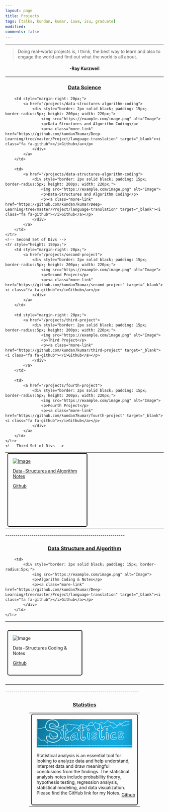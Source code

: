 ```yaml
---
layout: page
title: Projects
tags: [talks, kundan, kumar, iowa, isu, graduate]
modified:
comments: false
---
```


------

> Doing real-world projects is, I think, the best way to learn and also to engage the world
> and find out what the world is all about.

<h4 align="center">-Ray Kurzweil</h4>

--------------------------------------------------------------
<h3 align="center"><a href="https://github.com/kundan7kumar/algorithmic-challenge"> Data Science</a></h3>
<table class='news-table'>
    <col width="33%">
    <col width="33%">
    <col width="33%">
    <tr style="height: 150px;">
        <td style="margin-right: 20px;">
            <a href="/projects/data-structures-algorithm-notes">
                <div style="border: 2px solid black; padding: 15px; border-radius:5px; height: 200px; width: 220px;">
                    <img src="https://example.com/image.png" alt="Image">
                    <p>Data-Structures and Algorithm Notes</p>
                    <p><a class="more-link" href="https://github.com/kundan7kumar/Deep-Learning/tree/master/Project/language-translation" target="_blank"><i class="fa fa-github"></i>Github</a></p>
                </div>
            </a>
        </td>

        <td style="margin-right: 20px;">
            <a href="/projects/data-structures-algorithm-coding">
                <div style="border: 2px solid black; padding: 15px; border-radius:5px; height: 200px; width: 220px;">
                    <img src="https://example.com/image.png" alt="Image">
                    <p>Data-Structures and Algorithm Coding</p>
                    <p><a class="more-link" href="https://github.com/kundan7kumar/Deep-Learning/tree/master/Project/language-translation" target="_blank"><i class="fa fa-github"></i>Github</a></p>
                </div>
            </a>
        </td>

        <td>
            <a href="/projects/data-structures-algorithm-coding">
                <div style="border: 2px solid black; padding: 15px; border-radius:5px; height: 200px; width: 220px;">
                    <img src="https://example.com/image.png" alt="Image">
                    <p>Data-Structures and Algorithm Coding</p>
                    <p><a class="more-link" href="https://github.com/kundan7kumar/Deep-Learning/tree/master/Project/language-translation" target="_blank"><i class="fa fa-github"></i>Github</a></p>
                </div>
            </a>
        </td>
    </tr>
    <!-- Second Set of Divs -->
    <tr style="height: 150px;">
        <td style="margin-right: 20px;">
            <a href="/projects/second-project">
                <div style="border: 2px solid black; padding: 15px; border-radius:5px; height: 200px; width: 220px;">
                    <img src="https://example.com/image.png" alt="Image">
                    <p>Second Project</p>
                    <p><a class="more-link" href="https://github.com/kundan7kumar/second-project" target="_blank"><i class="fa fa-github"></i>Github</a></p>
                </div>
            </a>
        </td>

        <td style="margin-right: 20px;">
            <a href="/projects/third-project">
                <div style="border: 2px solid black; padding: 15px; border-radius:5px; height: 200px; width: 220px;">
                    <img src="https://example.com/image.png" alt="Image">
                    <p>Third Project</p>
                    <p><a class="more-link" href="https://github.com/kundan7kumar/third-project" target="_blank"><i class="fa fa-github"></i>Github</a></p>
                </div>
            </a>
        </td>

        <td>
            <a href="/projects/fourth-project">
                <div style="border: 2px solid black; padding: 15px; border-radius:5px; height: 200px; width: 220px;">
                    <img src="https://example.com/image.png" alt="Image">
                    <p>Fourth Project</p>
                    <p><a class="more-link" href="https://github.com/kundan7kumar/fourth-project" target="_blank"><i class="fa fa-github"></i>Github</a></p>
                </div>
            </a>
        </td>
    </tr>
    <!-- Third Set of Divs -->
</table>
-----------------------------------------------------------
<h3 align="center"><a href="https://github.com/kundan7kumar/data-science">Data Structure and Algorithm </a></h3>
<table class='news-table'>
    <col width="50%">
    <col width="50%">
    <tr style="height: 200px;">
        <td style="margin-right: 20px;">
            <div style="border: 2px solid black; padding: 15px; border-radius:5px;">
              <img src="https://example.com/image.png" alt="Image">
              <p>Data-Structures Coding & Notes</p>
              <p><a class="more-link" href="https://github.com/kundan7kumar/Deep-Learning/tree/master/Project/language-translation" target="_blank"><i class="fa fa-github"></i>Github</a></p>
            </div>
        </td>

        <td>
            <div style="border: 2px solid black; padding: 15px; border-radius:5px;">
                <img src="https://example.com/image.png" alt="Image">
                <p>Algorithm Coding & Notes</p>
                <p><a class="more-link" href="https://github.com/kundan7kumar/Deep-Learning/tree/master/Project/language-translation" target="_blank"><i class="fa fa-github"></i>Github</a></p>
            </div>
        </td>
    </tr>
</table>
------------------------------------------------------------------
<h3 align="center"><a href="https://kundan7kumar.github.io/statistics-analysis/">Statistics</a></h3>

<table class='news-table' style="margin: 0 auto; width: 70%;">
    <col width="90%">
    <tr style="height: 100px;">
        <td style="margin-right: 20px; position: relative;">
            <div style="border: 2px solid black; padding: 15px; border-radius:5px;">
                <img src="/images/statistics.png" alt="Image" style="width: 550px; height: 90px;">
                <p>Statistical analysis is an essential tool for looking to analyze data and help understand, interpret data and draw meaningful conclusions from the findings. The statistical analysis notes include probability theory, hypothesis testing, regression analysis, statistical modeling, and data visualization. Please find the GitHub link for my Notes.</p>
            </div>
            <p style="position: absolute; bottom: 15px; right: 15px;"><a class="more-link" href="https://kundan7kumar.github.io/statistics-analysis/" target="_blank"><i class="fa fa-github"></i>Github</a></p>
        </td>
    </tr>
</table>
